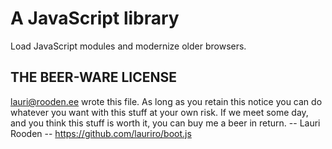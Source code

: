 A JavaScript library
====================

Load JavaScript modules and modernize older browsers.


THE BEER-WARE LICENSE
---------------------

<lauri@rooden.ee> wrote this file. As long as you retain this notice you 
can do whatever you want with this stuff at your own risk. If we meet some 
day, and you think this stuff is worth it, you can buy me a beer in return.
-- Lauri Rooden -- https://github.com/lauriro/boot.js

